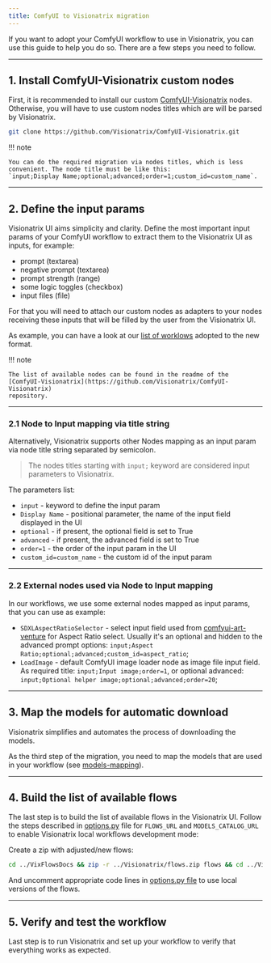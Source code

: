 ```yaml
---
title: ComfyUI to Visionatrix migration
---
```


If you want to adopt your ComfyUI workflow to use in Visionatrix, you
can use this guide to help you do so. There are a few steps you need to
follow.

---

## 1. Install ComfyUI-Visionatrix custom nodes

First, it is recommended to install our custom
[ComfyUI-Visionatrix](https://github.com/Visionatrix/ComfyUI-Visionatrix)
nodes. Otherwise, you will have to use custom nodes titles which are will
be parsed by Visionatrix.

``` bash
git clone https://github.com/Visionatrix/ComfyUI-Visionatrix.git
```

!!! note

    You can do the required migration via nodes titles, which is less
    convenient. The node title must be like this:
    `input;Display Name;optional;advanced;order=1;custom_id=custom_name`.

---

## 2. Define the input params

Visionatrix UI aims simplicity and clarity. Define the most important
input params of your ComfyUI workflow to extract them to the Visionatrix
UI as inputs, for example:

-   prompt (textarea)
-   negative prompt (textarea)
-   prompt strength (range)
-   some logic toggles (checkbox)
-   input files (file)

For that you will need to attach our custom nodes as adapters to your
nodes receiving these inputs that will be filled by the user from
the Visionatrix UI.

As example, you can have a look at our [list of worklows](https://github.com/Visionatrix/VixFlowsDocs/tree/main/flows)
adopted to the new format.

!!! note

    The list of available nodes can be found in the readme of the
    [ComfyUI-Visionatrix](https://github.com/Visionatrix/ComfyUI-Visionatrix)
    repository.

---

### 2.1 Node to Input mapping via title string

Alternatively, Visionatrix supports other Nodes mapping as an input
param via node title string separated by semicolon.

> The nodes titles starting with `input;` keyword are considered input parameters to Visionatrix.

The parameters list:

-   `input` - keyword to define the input param
-   `Display Name` - positional parameter, the name of the input field
    displayed in the UI
-   `optional` - if present, the optional field is set to True
-   `advanced` - if present, the advanced field is set to True
-   `order=1` - the order of the input param in the UI
-   `custom_id=custom_name` - the custom id of the input param

---

### 2.2 External nodes used via Node to Input mapping

In our workflows, we use some external nodes mapped as input params,
that you can use as example:

-   `SDXLAspectRatioSelector` - select input field used from
    [comfyui-art-venture](https://github.com/Visionatrix/comfyui-art-venture)
    for Aspect Ratio select. Usually it's an optional and hidden to the
    advanced prompt options:
    `input;Aspect Ratio;optional;advanced;custom_id=aspect_ratio`;
-   `LoadImage` - default ComfyUI image loader node as image file input
    field. As required title: `input;Input image;order=1`, or optional
    advanced: `input;Optional helper image;optional;advanced;order=20`;

---

## 3. Map the models for automatic download

Visionatrix simplifies and automates the process of downloading the models.

As the third step of the migration, you need to map the models that are used in your workflow (see [models-mapping](./vix_workflows.md#automatic-models-mapping)).

---

## 4. Build the list of available flows

The last step is to build the list of available flows in the Visionatrix
UI. Follow the steps described in
[options.py](https://github.com/Visionatrix/Visionatrix/blob/c93e8153bfe3e1bf55dddca65ee899edb7319cc7/visionatrix/options.py#L51-L67)
file for `FLOWS_URL` and `MODELS_CATALOG_URL` to enable Visionatrix
local workflows development mode:

Create a zip with adjusted/new flows:

``` bash
cd ../VixFlowsDocs && zip -r ../Visionatrix/flows.zip flows && cd ../Visionatrix
```

And uncomment appropriate code lines in [options.py file](https://github.com/Visionatrix/Visionatrix/blob/main/visionatrix/options.py)
to use local versions of the flows.

---

## 5. Verify and test the workflow

Last step is to run Visionatrix and set up your workflow to verify that
everything works as expected.
